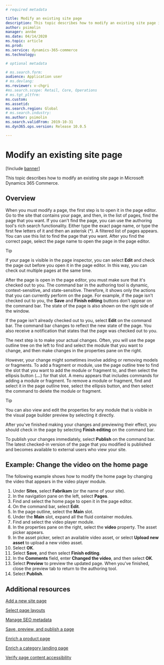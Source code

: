 ```yaml
---
# required metadata

title: Modify an existing site page
description: This topic describes how to modify an existing site page in Microsoft Dynamics 365 Commerce.
author: psimolin
manager: annbe
ms.date: 04/14/2020
ms.topic: article
ms.prod: 
ms.service: dynamics-365-commerce
ms.technology: 

# optional metadata

# ms.search.form: 
audience: Application user
# ms.devlang: 
ms.reviewer: v-chgri
#ms.search.scope: Retail, Core, Operations
# ms.tgt_pltfrm: 
ms.custom: 
ms.assetid: 
ms.search.region: Global
# ms.search.industry: 
ms.author: psimolin
ms.search.validFrom: 2019-10-31
ms.dyn365.ops.version: Release 10.0.5

---
```


# Modify an existing site page


[!include [banner](includes/banner.md)]

This topic describes how to modify an existing site page in Microsoft Dynamics 365 Commerce.

## Overview

When you must modify a page, the first step is to open it in the page editor. Go to the site that contains your page, and then, in the list of pages, find the page that you want. If you can't find the page, you can use the authoring tool's rich search functionality. Either type the exact page name, or type the first few letters of it and then an asterisk (\*). A filtered list of pages appears. You can use this list to find the page that you want. After you find the correct page, select the page name to open the page in the page editor.

> [!TIP]
> If your page is visible in the page inspector, you can select **Edit** and check the page out before you open it in the page editor. In this way, you can check out multiple pages at the same time.

After the page is open in the page editor, you must make sure that it's checked out to you. The command bar in the authoring tool is dynamic, context-sensitive, and state-sensitive. Therefore, it shows only the actions that you can currently perform on the page. For example, if the page isn't checked out to you, the **Save** and **Finish editing** buttons don't appear on the command bar. The state of the page is also shown on the right side of the window.

If the page isn't already checked out to you, select **Edit** on the command bar. The command bar changes to reflect the new state of the page. You also receive a notification that states that the page was checked out to you.

The next step is to make your actual changes. Often, you will use the page outline tree on the left to find and select the module that you want to change, and then make changes in the properties pane on the right. 

However, your change might sometimes involve adding or removing models or fragments. To add a fragment or module, use the page outline tree to find the slot that you want to add the module or fragment to, and then select the ellipsis button (**...**) for that slot. A menu appears that includes commands for adding a module or fragment. To remove a module or fragment, find and select it in the page outline tree, select the ellipsis button, and then select the command to delete the module or fragment.

> [!TIP]
> You can also view and edit the properties for any module that is visible in the visual page builder preview by selecting it directly.

After you've finished making your changes and previewing their effect, you should check in the page by selecting **Finish editing** on the command bar. 

To publish your changes immediately, select **Publish** on the command bar. The latest checked-in version of the page that you modified is published and becomes available to external users who view your site. 

## Example: Change the video on the home page

The following example shows how to modify the home page by changing the video that appears in the video player module.

1. Under **Sites**, select **Fabrikam** (or the name of your site).
1. In the navigation pane on the left, select **Pages**.
1. Find and select the home page to open it in the page editor.
1. On the command bar, select **Edit**.
1. In the page outline, select the **Main** slot.
1. Under the **Main** slot, expand all the fluid container modules.
1. Find and select the video player module.
1. In the properties pane on the right, select the **video** property. The asset picker appears.
1. In the asset picker, select an available video asset, or select **Upload new asset** to upload a new video asset.
1. Select **OK**.
1. Select **Save**, and then select **Finish editing**.
1. In the **Comments** field, enter **Changed the video**, and then select **OK**.
1. Select **Preview** to preview the updated page. When you've finished, close the preview tab to return to the authoring tool.
1. Select **Publish**.

## Additional resources

[Add a new site page](add-new-page.md)

[Select page layouts](select-page-layouts.md)

[Manage SEO metadata](manage-seo-metadata.md)

[Save, preview, and publish a page](save-preview-publish-page.md)

[Enrich a product page](enrich-product-page.md)

[Enrich a category landing page](enrich-category-page.md)

[Verify page content accessibility](verify-accessibility.md)

